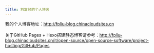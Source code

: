 ```yaml
---
title: 刘富频的个人博客
---
```

我的个人博客地址：http://fpliu-blog.chinacloudsites.cn
</br></br>
关于GitHub Pages + Hexo搭建静态博客请参考：http://fpliu-blog.chinacloudsites.cn/it/open-source/open-source-software/project-hosting/GitHub/Pages
